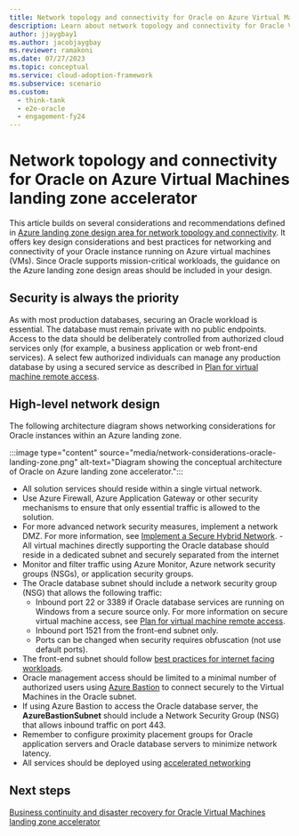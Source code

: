 ```yaml
---
title: Network topology and connectivity for Oracle on Azure Virtual Machines  landing zone accelerator
description: Learn about network topology and connectivity for Oracle Virtual Machines landing zone accelerator.
author: jjaygbay1
ms.author: jacobjaygbay
ms.reviewer: ramakoni
ms.date: 07/27/2023
ms.topic: conceptual
ms.service: cloud-adoption-framework
ms.subservice: scenario
ms.custom: 
  - think-tank
  - e2e-oracle
  - engagement-fy24
---
```


# Network topology and connectivity for Oracle on Azure Virtual Machines landing zone accelerator

This article builds on several considerations and recommendations defined in [Azure landing zone design area for network topology and connectivity](../../ready/landing-zone/design-area/network-topology-and-connectivity.md). It offers key design considerations and best practices for networking and connectivity of your Oracle instance running on Azure virtual machines (VMs). Since Oracle supports mission-critical workloads, the guidance on the Azure landing zone design areas should be included in your design.

## Security is always the priority

As with most production databases, securing an Oracle workload is essential.  The database must remain private with no public endpoints.  Access to the data should be deliberately controlled from authorized cloud services only (for example, a business application or web front-end services). A select few authorized individuals can manage any production database by using a secured service as described in [Plan for virtual machine remote access](../../ready/azure-best-practices/plan-for-virtual-machine-remote-access.md).

## High-level network design

The following architecture diagram shows networking considerations for Oracle instances within an Azure landing zone.

:::image type="content" source="media/network-considerations-oracle-landing-zone.png" alt-text="Diagram showing the conceptual architecture of Oracle on Azure landing zone accelerator.":::

- All solution services should reside within a single virtual network.
- Use Azure Firewall, Azure Application Gateway or other security mechanisms to ensure that only essential traffic is allowed to the solution.
- For more advanced network security measures, implement a network DMZ. For more information, see [Implement a Secure Hybrid Network](https://learn.microsoft.com/azure/architecture/reference-architectures/dmz/secure-vnet-dmz).
-All virtual machines directly supporting the Oracle database should reside in a dedicated subnet and securely separated from the internet 
- Monitor and filter traffic using Azure Monitor, Azure network security groups (NSGs), or application security groups.
- The Oracle database subnet should include a network security group (NSG) that allows the following traffic:
  - Inbound port 22 or 3389 if Oracle database services are running on Windows from a secure source only. For more information on secure virtual machine access, see [Plan for virtual machine remote access](../../ready/azure-best-practices/plan-for-virtual-machine-remote-access.md).
  - Inbound port 1521 from the front-end subnet only.
  - Ports can be changed when security requires obfuscation (not use default ports).
- The front-end subnet should follow [best practices for internet facing workloads](https://learn.microsoft.com/events/azure-iaas-day-2021/best-practices-securing-internet-facing-cloud-architecture-azure).
- Oracle management access should be limited to a minimal number of authorized users using [Azure Bastion](https://learn.microsoft.com/azure/bastion/) to connect securely to the Virtual Machines in the Oracle subnet.
- If using Azure Bastion to access the Oracle database server, the **AzureBastionSubnet** should include a Network Security Group (NSG) that allows inbound traffic on port 443.
- Remember to configure proximity placement groups for Oracle application servers and Oracle database servers to minimize network latency.
- All services should be deployed using [accelerated networking](https://learn.microsoft.com/azure/virtual-network/accelerated-networking-overview)

## Next steps

[Business continuity and disaster recovery for Oracle Virtual Machines landing zone accelerator](oracle-disaster-recovery-oracle-landing-zone.md)
